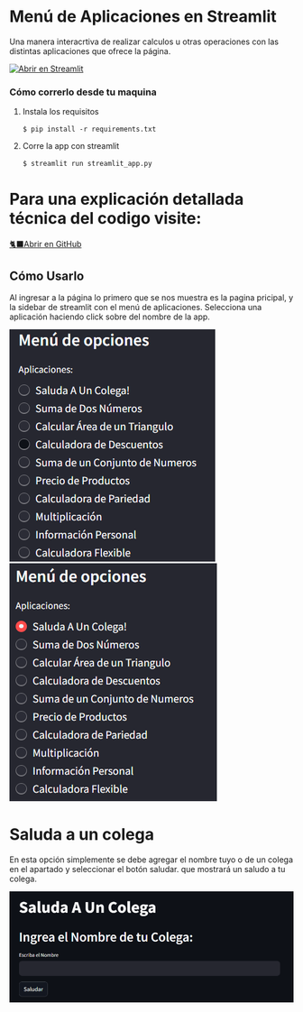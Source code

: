 # Menú de Aplicaciones en Streamlit

Una manera interacrtiva de realizar calculos u otras operaciones con las distintas aplicaciones que ofrece la página.

[![Abrir en Streamlit](https://menu-aplicaciones-yeray-anguiano.streamlit.app/)](https://blank-app-template.streamlit.app/)

### Cómo correrlo desde tu maquina

1. Instala los requisitos

   ```
   $ pip install -r requirements.txt
   ```

2. Corre la app con streamlit

   ```
   $ streamlit run streamlit_app.py
   ```

# Para una explicación detallada técnica del codigo visite:
[🐈‍⬛Abrir en GitHub](https://github.com/YerayAnguiano/Funcionameinto-de-Menu-de-Opciones)

## Cómo Usarlo

Al ingresar a la página lo primero que se nos muestra es la pagina pricipal, y la sidebar de streamlit con el menú de aplicaciones.
Selecciona una aplicación haciendo click sobre del nombre de la app.

<img src= "images/menu_sin_seleccionar.png">
<img src= "images/menu_seleccionado.png">

# Saluda a un colega
En esta opción simplemente se debe agregar el nombre tuyo o de un colega en el apartado y seleccionar el botón saludar. que mostrará un saludo a tu colega.

<img src="images/saluda_colega.png">


